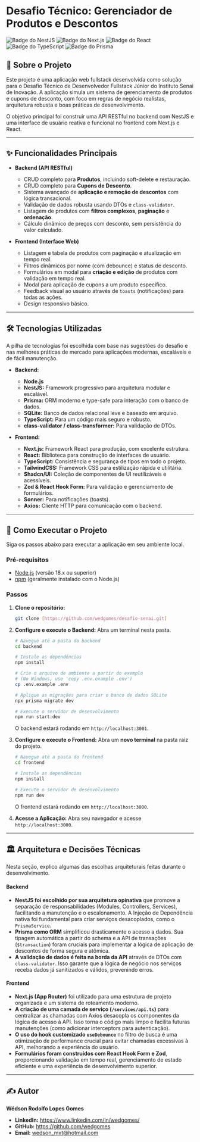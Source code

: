 # Desafio Técnico: Gerenciador de Produtos e Descontos

![Badge do NestJS](https://img.shields.io/badge/NestJS-E0234E?style=for-the-badge&logo=nestjs&logoColor=white)
![Badge do Next.js](https://img.shields.io/badge/Next.js-000000?style=for-the-badge&logo=nextdotjs&logoColor=white)
![Badge do React](https://img.shields.io/badge/React-20232A?style=for-the-badge&logo=react&logoColor=61DAFB)
![Badge do TypeScript](https://img.shields.io/badge/TypeScript-007ACC?style=for-the-badge&logo=typescript&logoColor=white)
![Badge do Prisma](https://img.shields.io/badge/Prisma-3982CE?style=for-the-badge&logo=Prisma&logoColor=white)

## 📖 Sobre o Projeto

Este projeto é uma aplicação web fullstack desenvolvida como solução para o Desafio Técnico de Desenvolvedor Fullstack Júnior do Instituto Senai de Inovação. A aplicação simula um sistema de gerenciamento de produtos e cupons de desconto, com foco em regras de negócio realistas, arquitetura robusta e boas práticas de desenvolvimento.

O objetivo principal foi construir uma API RESTful no backend com NestJS e uma interface de usuário reativa e funcional no frontend com Next.js e React.

---

## ✨ Funcionalidades Principais

-   **Backend (API RESTful)**
    -   CRUD completo para **Produtos**, incluindo soft-delete e restauração.
    -   CRUD completo para **Cupons de Desconto**.
    -   Sistema avançado de **aplicação e remoção de descontos** com lógica transacional.
    -   Validação de dados robusta usando DTOs e `class-validator`.
    -   Listagem de produtos com **filtros complexos**, **paginação** e **ordenação**.
    -   Cálculo dinâmico de preços com desconto, sem persistência do valor calculado.

-   **Frontend (Interface Web)**
    -   Listagem e tabela de produtos com paginação e atualização em tempo real.
    -   Filtros dinâmicos por nome (com debounce) e status de desconto.
    -   Formulários em modal para **criação e edição** de produtos com validação em tempo real.
    -   Modal para aplicação de cupons a um produto específico.
    -   Feedback visual ao usuário através de `toasts` (notificações) para todas as ações.
    -   Design responsivo básico.

---

## 🛠️ Tecnologias Utilizadas

A pilha de tecnologias foi escolhida com base nas sugestões do desafio e nas melhores práticas de mercado para aplicações modernas, escaláveis e de fácil manutenção.

-   **Backend:**
    -   **Node.js**
    -   **NestJS:** Framework progressivo para arquitetura modular e escalável.
    -   **Prisma:** ORM moderno e type-safe para interação com o banco de dados.
    -   **SQLite:** Banco de dados relacional leve e baseado em arquivo.
    -   **TypeScript:** Para um código mais seguro e robusto.
    -   **class-validator / class-transformer:** Para validação de DTOs.

-   **Frontend:**
    -   **Next.js:** Framework React para produção, com excelente estrutura.
    * **React:** Biblioteca para construção de interfaces de usuário.
    -   **TypeScript:** Consistência e segurança de tipos em todo o projeto.
    -   **TailwindCSS:** Framework CSS para estilização rápida e utilitária.
    -   **Shadcn/UI:** Coleção de componentes de UI reutilizáveis e acessíveis.
    -   **Zod & React Hook Form:** Para validação e gerenciamento de formulários.
    -   **Sonner:** Para notificações (toasts).
    -   **Axios:** Cliente HTTP para comunicação com o backend.

---

## 🚀 Como Executar o Projeto

Siga os passos abaixo para executar a aplicação em seu ambiente local.

### Pré-requisitos

-   [Node.js](https://nodejs.org/en/) (versão 18.x ou superior)
-   [npm](https://www.npmjs.com/) (geralmente instalado com o Node.js)

### Passos

1.  **Clone o repositório:**
    ```bash
    git clone [https://github.com/wedgomes/desafio-senai.git]
    ```

2.  **Configure e execute o Backend:**
    Abra um terminal nesta pasta.
    ```bash
    # Navegue até a pasta do backend
    cd backend

    # Instale as dependências
    npm install

    # Crie o arquivo de ambiente a partir do exemplo
    # (No Windows, use 'copy .env.example .env')
    cp .env.example .env

    # Aplique as migrações para criar o banco de dados SQLite
    npx prisma migrate dev

    # Execute o servidor de desenvolvimento
    npm run start:dev
    ```
    O backend estará rodando em `http://localhost:3001`.

3.  **Configure e execute o Frontend:**
    Abra um **novo terminal** na pasta raiz do projeto.
    ```bash
    # Navegue até a pasta do frontend
    cd frontend

    # Instale as dependências
    npm install

    # Execute o servidor de desenvolvimento
    npm run dev
    ```
    O frontend estará rodando em `http://localhost:3000`.

4.  **Acesse a Aplicação:**
    Abra seu navegador e acesse `http://localhost:3000`.

---

## 🏛️ Arquitetura e Decisões Técnicas

Nesta seção, explico algumas das escolhas arquiteturais feitas durante o desenvolvimento.

#### Backend
-   **NestJS foi escolhido por sua arquitetura opinativa** que promove a separação de responsabilidades (Modules, Controllers, Services), facilitando a manutenção e o escalonamento. A Injeção de Dependência nativa foi fundamental para criar serviços desacoplados, como o `PrismaService`.
-   **Prisma como ORM** simplificou drasticamente o acesso a dados. Sua tipagem automática a partir do schema e a API de transações (`$transaction`) foram cruciais para implementar a lógica de aplicação de descontos de forma segura e atômica.
-   **A validação de dados é feita na borda da API** através de DTOs com `class-validator`. Isso garante que a lógica de negócio nos serviços receba dados já sanitizados e válidos, prevenindo erros.

#### Frontend
-   **Next.js (App Router)** foi utilizado para uma estrutura de projeto organizada e um sistema de roteamento moderno.
-   **A criação de uma camada de serviço (`/services/api.ts`)** para centralizar as chamadas com Axios desacopla os componentes da lógica de acesso à API. Isso torna o código mais limpo e facilita futuras manutenções (como adicionar interceptors para autenticação).
-   **O uso do hook customizado `useDebounce`** no filtro de busca é uma otimização de performance crucial para evitar chamadas excessivas à API, melhorando a experiência do usuário.
-   **Formulários foram construídos com React Hook Form e Zod**, proporcionando validação em tempo real, gerenciamento de estado eficiente e uma experiência de desenvolvimento superior.

---

## ✍️ Autor

**Wédson Rodolfo Lopes Gomes**

-   **LinkedIn:** https://www.linkedin.com/in/wedgomes/
-   **GitHub:** https://github.com/wedgomes
-   **Email:** wedson_mxt@hotmail.com
